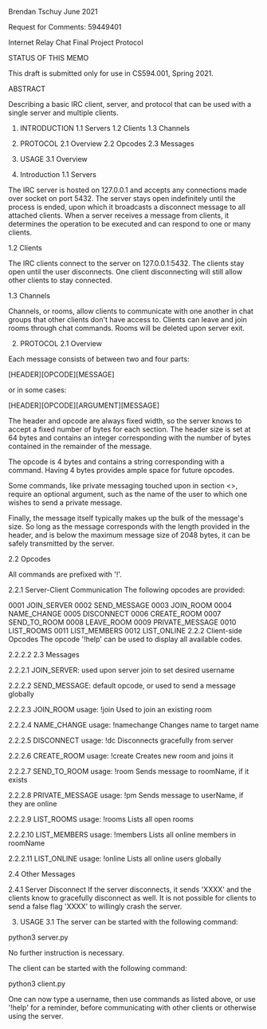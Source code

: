 Brendan Tschuy
June 2021

Request for Comments: 59449401

Internet Relay Chat Final Project Protocol

STATUS OF THIS MEMO

This draft is submitted only for use in CS594.001, Spring 2021.

ABSTRACT

Describing a basic IRC client, server, and protocol that can be
used with a single server and multiple clients.

1. INTRODUCTION
	1.1 Servers
	1.2 Clients
	1.3 Channels
2. PROTOCOL
	2.1 Overview
	2.2 Opcodes
	2.3 Messages
3. USAGE
	3.1 Overview

1. Introduction
1.1 Servers

The IRC server is hosted on 127.0.0.1 and accepts any 
connections made over socket on port 5432. The server
stays open indefinitely until the process is ended,
upon which it broadcasts a disconnect message to all
attached clients. When a server receives a message from
clients, it determines the operation to be executed
and can respond to one or many clients.

1.2 Clients

The IRC clients connect to the server on 127.0.0.1:5432.
The clients stay open until the user disconnects. One client
disconnecting will still allow other clients to stay
connected.

1.3 Channels

Channels, or rooms, allow clients to communicate with one
another in chat groups that other clients don't have
access to. Clients can leave and join rooms through chat
commands. Rooms will be deleted upon server exit.

2. PROTOCOL
2.1 Overview

Each message consists of between two and four parts:

[HEADER][OPCODE][MESSAGE]

or in some cases:

[HEADER][OPCODE][ARGUMENT][MESSAGE]

The header and opcode are always fixed width, so the server
knows to accept a fixed number of bytes for each section. The 
header size is set at 64 bytes and contains an integer 
corresponding with the number of bytes contained in the remainder
of the message. 

The opcode is 4 bytes and contains a string corresponding with
a command. Having 4 bytes provides ample space for future opcodes.

Some commands, like private messaging touched upon in section 
<>, require an optional argument, such as the name of the user
to which one wishes to send a private message.

Finally, the message itself typically makes up the bulk of the 
message's size. So long as the message corresponds with the 
length provided in the header, and is below the maximum message
size of 2048 bytes, it can be safely transmitted by the server.

2.2 Opcodes

All commands are prefixed with '!'.

2.2.1 Server-Client Communication
The following opcodes are provided:

0001 JOIN_SERVER 
0002 SEND_MESSAGE
0003 JOIN_ROOM
0004 NAME_CHANGE
0005 DISCONNECT
0006 CREATE_ROOM
0007 SEND_TO_ROOM
0008 LEAVE_ROOM
0009 PRIVATE_MESSAGE
0010 LIST_ROOMS
0011 LIST_MEMBERS
0012 LIST_ONLINE
2.2.2 Client-side Opcodes
The opcode '!help' can be used to display all available codes.

2.2.2.2 
2.3 Messages

2.2.2.1 JOIN_SERVER: used upon server join to set desired
username

2.2.2.2 SEND_MESSAGE: default opcode, or used to send a message
globally

2.2.2.3 JOIN_ROOM usage: !join <roomName>
Used to join an existing room

2.2.2.4 NAME_CHANGE usage: !namechange <desiredName>
Changes name to target name

2.2.2.5 DISCONNECT usage: !dc
Disconnects gracefully from server

2.2.2.6 CREATE_ROOM usage: !create <roomName>
Creates new room and joins it

2.2.2.7 SEND_TO_ROOM usage: !room <roomName> <message>
Sends message to roomName, if it exists

2.2.2.8 PRIVATE_MESSAGE usage: !pm <userName> <message>
Sends message to userName, if they are online

2.2.2.9 LIST_ROOMS usage: !rooms
Lists all open rooms

2.2.2.10 LIST_MEMBERS usage: !members <roomName>
Lists all online members in roomName

2.2.2.11 LIST_ONLINE usage: !online
Lists all online users globally

2.4 Other Messages

2.4.1 Server Disconnect
If the server disconnects, it sends 'XXXX' and the clients know
to gracefully disconnect as well. It is not possible for
clients to send a false flag 'XXXX' to willingly crash the server.

3. USAGE
3.1 The server can be started with the following command:

python3 server.py

No further instruction is necessary.

The client can be started with the following command:

python3 client.py

One can now type a username, then use commands as listed above,
or use '!help' for a reminder, before communicating with other
clients or otherwise using the server.
